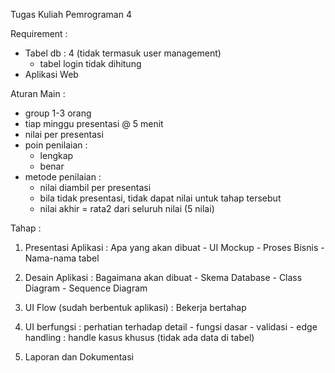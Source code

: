 Tugas Kuliah Pemrograman 4

Requirement : 
- Tabel db : 4 (tidak termasuk user management)
  - tabel login tidak dihitung
- Aplikasi Web

Aturan Main : 
- group 1-3 orang
- tiap minggu presentasi @ 5 menit
- nilai per presentasi
- poin penilaian :
  - lengkap
  - benar
- metode penilaian :
  - nilai diambil per presentasi
  - bila tidak presentasi, tidak dapat nilai untuk tahap tersebut
  - nilai akhir = rata2 dari seluruh nilai (5 nilai)

Tahap : 
1. Presentasi Aplikasi : Apa yang akan dibuat
       - UI Mockup
       - Proses Bisnis
       - Nama-nama tabel

2. Desain Aplikasi : Bagaimana akan dibuat
       - Skema Database
       - Class Diagram
       - Sequence Diagram

3. UI Flow (sudah berbentuk aplikasi) : Bekerja bertahap

4. UI berfungsi : perhatian terhadap detail
       - fungsi dasar
       - validasi
       - edge handling : handle kasus khusus (tidak ada data di tabel)
   
5. Laporan dan Dokumentasi

